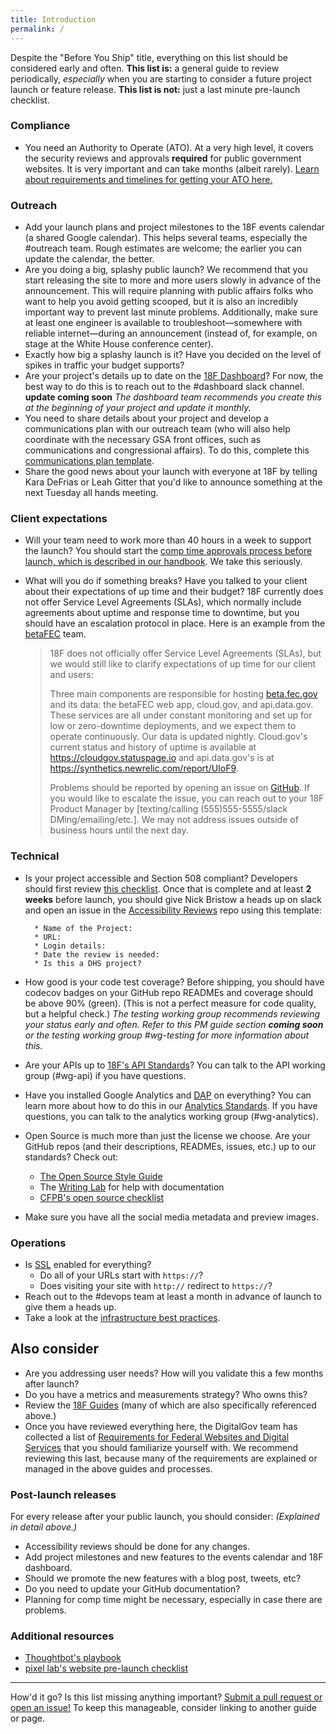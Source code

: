 ```yaml
---
title: Introduction
permalink: /
---
```


Despite the "Before You Ship" title, everything on this list should be considered early and often. **This list is:** a general guide to review periodically, _especially_ when you are starting to consider a future project launch or feature release. **This list is not:** just a last minute pre-launch checklist.

### Compliance

* You need an Authority to Operate (ATO). At a very high level, it covers the security reviews and approvals **required** for public government websites. It is very important and can take months (albeit rarely). [Learn about requirements and timelines for getting your ATO here.](ato-and-you/)

### Outreach

* Add your launch plans and project milestones to the 18F events calendar (a shared Google calendar). This helps several teams, especially the #outreach team. Rough estimates are welcome; the earlier you can update the calendar, the better.
* Are you doing a big, splashy public launch? We recommend that you start releasing the site to more and more users slowly in advance of the announcement. This will require planning with public affairs folks who want to help you avoid getting scooped, but it is also an incredibly important way to prevent last minute problems. Additionally, make sure at least one engineer is available to troubleshoot&mdash;somewhere with reliable internet&mdash;during an announcement (instead of, for example, on stage at the White House conference center).
* Exactly how big a splashy launch is it? Have you decided on the level of spikes in traffic your budget supports?
* Are your project's details up to date on the [18F Dashboard](https://18f.gsa.gov/dashboard)? For now, the best way to do this is to reach out to the #dashboard slack channel. **update coming soon** _The dashboard team recommends you create this at the beginning of your project and update it monthly._
* You need to share details about your project and develop a communications plan with our outreach team (who will also help coordinate with the necessary GSA front offices, such as communications and congressional affairs). To do this, complete this [communications plan template](https://docs.google.com/document/d/1xc7H6m7lfesCN-phJGvGSDPmtoinB5sM9KAA8deMNTQ/edit).
* Share the good news about your launch with everyone at 18F by telling Kara DeFrias or Leah Gitter that you'd like to announce something at the next Tuesday all hands meeting.

### Client expectations

* Will your team need to work more than 40 hours in a week to support the launch? You should start the [comp time approvals process before launch, which is described in our handbook](https://github.com/18F/handbook/blob/staging/articles/5-training-and-professional-development/classes/benefits.md#comp-time). We take this seriously.
* What will you do if something breaks? Have you talked to your client about their expectations of up time and their budget? 18F currently does not offer Service Level Agreements (SLAs), which normally include agreements about uptime and response time to downtime, but you should have an escalation protocol in place. Here is an example from the [betaFEC](https://beta.fec.gov) team.

    > 18F does not officially offer Service Level Agreements (SLAs), but we would still like to clarify expectations of up time for our client and users:
    >
    > Three main components are responsible for hosting [beta.fec.gov](https://beta.fec.gov) and its data: the betaFEC web app, cloud.gov, and api.data.gov. These services are all under constant monitoring and set up for low or zero-downtime deployments, and we expect them to operate continuously. Our data is updated nightly. Cloud.gov's current status and history of uptime is available at https://cloudgov.statuspage.io and api.data.gov's is at https://synthetics.newrelic.com/report/UIoF9.
    >
    > Problems should be reported by opening an issue on [GitHub](https://github.com/18F/openfec). If you would like to escalate the issue, you can reach out to your 18F Product Manager by [texting/calling (555)555-5555/slack DMing/emailing/etc.]. We may not address issues outside of business hours until the next day.

### Technical

* Is your project accessible and Section 508 compliant? Developers should first review [this checklist](https://pages.18f.gov/accessibility/checklist/). Once that is complete and at least **2 weeks** before launch, you should give Nick Bristow a heads up on slack and open an issue in the [Accessibility Reviews](https://github.com/18F/Accessibility_Reviews) repo using this template: <!-- backtick+markdown formatting didn't work here -->

        * Name of the Project:
        * URL:
        * Login details:
        * Date the review is needed:
        * Is this a DHS project?
* How good is your code test coverage? Before shipping, you should have codecov badges on your GitHub repo READMEs and coverage should be above 90% (green). (This is not a perfect measure for code quality, but a helpful check.) _The testing working group recommends reviewing your status early and often. Refer to this PM guide section **coming soon** or the testing working group #wg-testing for more information about this._
* Are your APIs up to [18F's API Standards](https://github.com/18f/api-standards)? You can talk to the API working group (#wg-api) if you have questions.
* Have you installed Google Analytics and [DAP](https://www.digitalgov.gov/services/dap/) on everything? You can learn more about how to do this in our [Analytics Standards](https://github.com/18F/analytics-standards). If you have questions, you can talk to the analytics working group (#wg-analytics).
* Open Source is much more than just the license we choose. Are your GitHub repos (and their descriptions, READMEs, issues, etc.) up to our standards? Check out:
    * [The Open Source Style Guide](https://pages.18f.gov/open-source-guide/)
    * The [Writing Lab](https://github.com/18F/writing-lab) for help with documentation
    * [CFPB's open source checklist](https://github.com/cfpb/open-source-project-template/blob/master/opensource-checklist.md)
* Make sure you have all the social media metadata and preview images.

### Operations

* Is [SSL](https://github.com/18f/https) enabled for everything?
    * Do all of your URLs start with `https://`?
    * Does visiting your site with `http://` redirect to `https://`?
* Reach out to the #devops team at least a month in advance of launch to give them a heads up.
* Take a look at the [infrastructure best practices](infrastructure/).

## Also consider

* Are you addressing user needs?  How will you validate this a few months after launch?
* Do you have a metrics and measurements strategy? Who owns this?
* Review the [18F Guides](https://guides.18f.gov) (many of which are also specifically referenced above.)
* Once you have reviewed everything here, the DigitalGov team has collected a list of [Requirements for Federal Websites and Digital Services](http://www.digitalgov.gov/resources/checklist-of-requirements-for-federal-digital-services/) that you should familiarize yourself with. We recommend reviewing this last, because many of the requirements are explained or managed in the above guides and processes.

### Post-launch releases

For every release after your public launch, you should consider: _(Explained in detail above.)_

* Accessibility reviews should be done for any changes.
* Add project milestones and new features to the events calendar and 18F dashboard.
* Should we promote the new features with a blog post, tweets, etc?
* Do you need to update your GitHub documentation?
* Planning for comp time might be necessary, especially in case there are problems.

### Additional resources

* [Thoughtbot's playbook](https://playbook.thoughtbot.com/#production)
* [pixel lab's website pre-launch checklist](http://thepixellab.com.au/the-website-pre-launch-checklist/)

---

How'd it go? Is this list missing anything important? [Submit a pull request or open an issue!](https://github.com/18f/before-you-ship) To keep this manageable, consider linking to another guide or page.
